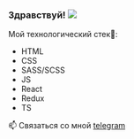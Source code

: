 ### Здравствуй! <img src ="https://media0.giphy.com/media/KGMzZvWa5su2O5LCVR/giphy.gif?cid=6c09b952d3unw6q00lx8xh6565vdxsjoxo3tww5qvej2jdt6&rid=giphy.gif&ct=s"/>


 Мой технологический стек🌱: 
* HTML
* CSS
* SASS/SCSS
* JS
* React
* Redux
* TS

📫 Связаться со мной [telegram](Nagaev.01)





<!--
**Elmurat2006/Elmurat2006** is a ✨ _special_ ✨ repository because its `README.md` (this file) appears on your GitHub profile.

Here are some ideas to get you started:

- 🔭 I’m currently working on ...
- 🌱 I’m currently learning ...
- 👯 I’m looking to collaborate on ...
- 🤔 I’m looking for help with ...
- 💬 Ask me about ...
- 📫 How to reach me: ...
- 😄 Pronouns: ...
- ⚡ Fun fact: ...
-->
